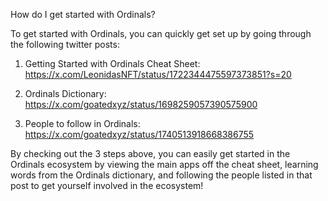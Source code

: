 How do I get started with Ordinals?

To get started with Ordinals, you can quickly get set up by going through the following twitter posts:

1. Getting Started with Ordinals Cheat Sheet: https://x.com/LeonidasNFT/status/1722344475597373851?s=20

2. Ordinals Dictionary: https://x.com/goatedxyz/status/1698259057390575900

3. People to follow in Ordinals: https://x.com/goatedxyz/status/1740513918668386755

By checking out the 3 steps above, you can easily get started in the Ordinals ecosystem by viewing the main apps off the cheat sheet, learning words from the Ordinals dictionary, and following the people listed in that post to get yourself involved in the ecosystem!